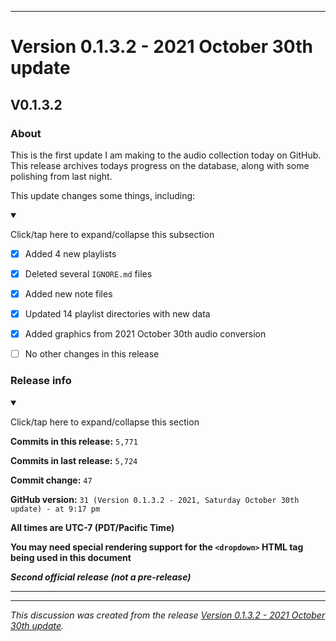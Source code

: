 
***

# Version 0.1.3.2 - 2021 October 30th update

## V0.1.3.2

### About

This is the first update I am making to the audio collection today on GitHub. This release archives todays progress on the database, along with some polishing from last night.

This update changes some things, including:

<details open><summary><p>Click/tap here to expand/collapse this subsection</p></summary>

- [x] Added 4 new playlists

- [x] Deleted several `IGNORE.md` files

- [x] Added new note files

- [x] Updated 14 playlist directories with new data

- [x] Added graphics from 2021 October 30th audio conversion

- [ ] No other changes in this release

</details>

### Release info

<details open><summary><p>Click/tap here to expand/collapse this section</p></summary>

**Commits in this release:** `5,771`

**Commits in last release:** `5,724`

**Commit change:** `47`

**GitHub version:** `31 (Version 0.1.3.2 - 2021, Saturday October 30th update) - at 9:17 pm`

**All times are UTC-7 (PDT/Pacific Time)**

**You may need special rendering support for the `<dropdown>` HTML tag being used in this document**

***Second official release (not a pre-release)***

</details>

***


<hr /><em>This discussion was created from the release <a href='https://github.com/seanpm2001/SeansAudioDB/releases/tag/V0.1.3.2'>Version 0.1.3.2 - 2021 October 30th update</a>.</em>
